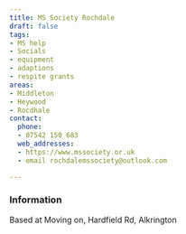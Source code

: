 ```yaml
---
title: MS Society Rochdale
draft: false
tags:
- MS help
- Socials
- equipment
- adaptions
- respite grants
areas:
- Middleton
- Heywood
- Rocdhale
contact:
  phone:
  - 07542 150 683
  web_addresses:
  - https://www.mssociety.or.uk
  - email rochdalemssociety@outlook.com

---
```


### Information

Based at Moving on, Hardfield Rd, Alkrington
